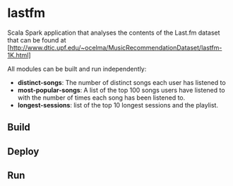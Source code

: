 # lastfm

Scala Spark application that analyses the contents of the Last.fm dataset
  that can be found at [http://www.dtic.upf.edu/~ocelma/MusicRecommendationDataset/lastfm-1K.html]
  
All modules can be built and run independently:
   
   - **distinct-songs**: The number of distinct songs each user has listened to
   - **most-popular-songs**: A list of the top 100 songs users have listened to  
   with the number of times each song has been listened to.
   - **longest-sessions**: list of the top 10 longest sessions and the playlist.

## Build

## Deploy

## Run